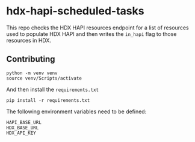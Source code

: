 # hdx-hapi-scheduled-tasks

This repo checks the HDX HAPI resources endpoint for a list of resources used to populate HDX HAPI and then writes the `in_hapi` flag to those resources in HDX.

## Contributing

```shell
python -m venv venv
source venv/Scripts/activate
```

And then install the `requirements.txt`

```shell
pip install -r requirements.txt
```

The following environment variables need to be defined:
```
HAPI_BASE_URL
HDX_BASE_URL
HDX_API_KEY
```